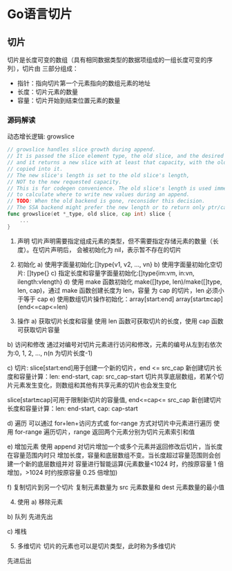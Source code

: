 # Go语言切片

## 切片

切片是长度可变的数组（具有相同数据类型的数据项组成的一组长度可变的序列），切片由
三部分组成：

+ 指针：指向切片第一个元素指向的数组元素的地址
+ 长度：切片元素的数量
+ 容量：切片开始到结束位置元素的数量

### 源码解读

动态增长逻辑: growslice

```go
// growslice handles slice growth during append.
// It is passed the slice element type, the old slice, and the desired new minimum capacity,
// and it returns a new slice with at least that capacity, with the old data
// copied into it.
// The new slice's length is set to the old slice's length,
// NOT to the new requested capacity.
// This is for codegen convenience. The old slice's length is used immediately
// to calculate where to write new values during an append.
// TODO: When the old backend is gone, reconsider this decision.
// The SSA backend might prefer the new length or to return only ptr/cap and save stack space.
func growslice(et *_type, old slice, cap int) slice {
    ...
}
```

1) 声明
切片声明需要指定组成元素的类型，但不需要指定存储元素的数量（长度）。在切片声明后，
会被初始化为 nil，表示暂不存在的切片

2) 初始化
a) 使用字面量初始化:[]type{v1, v2, …, vn}
b) 使用字面量初始化空切片: []type{}
c) 指定长度和容量字面量初始化:[]type{im:vm, in:vn, ilength:vlength}
d) 使用 make 函数初始化
make([]type, len)/make([]type, len, cap)，通过 make 函数创建长度为 len，容量
为 cap 的切片，len 必须小于等于 cap
e) 使用数组切片操作初始化：array[start:end] array[start:end:cap] (end<=cap<=len)

3) 操作
a) 获取切片长度和容量
使用 len 函数可获取切片的长度，使用 cap 函数可获取切片容量

b) 访问和修改
通过对编号对切片元素进行访问和修改，元素的编号从左到右依次为:0, 1, 2, …, n(n
为切片长度-1)

c) 切片: slice[start:end]用于创建一个新的切片，end <= src_cap
新创建切片长度和容量计算：len: end-start, cap: src_cap-start
切片共享底层数组，若某个切片元素发生变化，则数组和其他有共享元素的切片也会发生变化

slice[start:end:cap]可用于限制新切片的容量值, end<=cap<= src_cap
新创建切片长度和容量计算：len: end-start, cap: cap-start

d) 遍历
可以通过 for+len+访问方式或 for-range 方式对切片中元素进行遍历
使用 for-range 遍历切片，range 返回两个元素分别为切片元素索引和值

e) 增加元素
使用 append 对切片增加一个或多个元素并返回修改后切片，当长度在容量范围内时只
增加长度，容量和底层数组不变。当长度超过容量范围则会创建一个新的底层数组并对
容量进行智能运算(元素数量<1024 时，约按原容量 1 倍增加，>1024 时约按原容量 0.25
倍增加)

f) 复制切片到另一个切片
复制元素数量为 src 元素数量和 dest 元素数量的最小值

4) 使用
a) 移除元素

b) 队列
先进先出

c) 堆栈

5) 多维切片
切片的元素也可以是切片类型，此时称为多维切片


先进后出